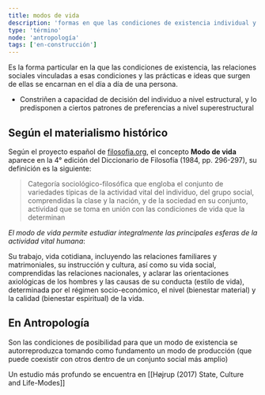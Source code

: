 ```yaml
---
title: modos de vida
description: 'formas en que las condiciones de existencia individual y social están organizadas y buscan autorreproducirse'
type: 'término'
node: 'antropología'
tags: ['en-construcción']
---
```


Es la forma particular en la que las condiciones de existencia, las relaciones sociales vinculadas a esas condiciones y las prácticas e ideas que surgen de ellas se encarnan en el día a día de una persona.

- Constriñen a capacidad de decisión del individuo a nivel estructural, y lo predisponen a ciertos patrones de preferencias a nivel superestructural

## Según el materialismo histórico

Según el proyecto español de [filosofia.org](http://www.filosofia.org/enc/ros/modo2.htm), el concepto **Modo de vida** aparece en la 4° edición del Diccionario de Filosofía (1984, pp. 296-297), su definición es la siguiente:

> Categoría sociológico-filosófica que engloba el conjunto de variedades típicas de la actividad vital del individuo, del grupo social, comprendidas la clase y la nación, y de la sociedad en su conjunto, actividad que se toma en unión con las condiciones de vida que la determinan

*El modo de vida permite estudiar integralmente las principales esferas de la actividad vital humana*:

Su trabajo, vida cotidiana, incluyendo las relaciones familiares y matrimoniales, su instrucción y cultura, así como su vida social, comprendidas las relaciones nacionales, y aclarar las orientaciones axiológicas de los hombres y las causas de su conducta (estilo de vida), determinada por el régimen socio-económico, el nivel (bienestar material) y la calidad (bienestar espiritual) de la vida.

## En Antropología

Son las condiciones de posibilidad para que un modo de existencia se autorreproduzca tomando como fundamento un modo de producción (que puede coexistir con otros dentro de un conjunto social más amplio) 

Un estudio más profundo se encuentra en [[Højrup (2017) State, Culture and Life-Modes]]

